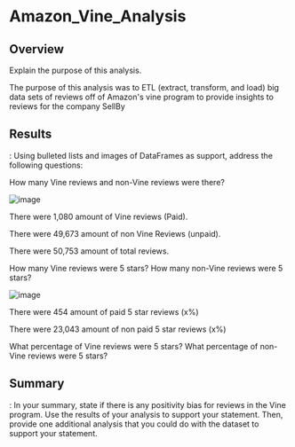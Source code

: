 # Amazon_Vine_Analysis

## Overview 
Explain the purpose of this analysis.

The purpose of this analysis was to ETL (extract, transform, and load) big data sets of reviews off of Amazon's vine program to provide insights to reviews for the company SellBy

## Results
: Using bulleted lists and images of DataFrames as support, address the following questions:

How many Vine reviews and non-Vine reviews were there?

![image](https://user-images.githubusercontent.com/107078763/192163648-92b815e5-96e0-49c1-82df-904448e7f24c.png)

There were 1,080 amount of Vine reviews (Paid).

There were 49,673 amount of non Vine Reviews (unpaid).

There were 50,753 amount of total reviews. 

How many Vine reviews were 5 stars? How many non-Vine reviews were 5 stars?

![image](https://user-images.githubusercontent.com/107078763/192163720-17823260-8bd4-4971-bdef-6c079bbcaf53.png)

There were 454 amount of paid 5 star reviews (x%)

There were 23,043  amount of non paid 5 star reviews (x%)


What percentage of Vine reviews were 5 stars? What percentage of non-Vine reviews were 5 stars?

## Summary

: In your summary, state if there is any positivity bias for reviews in the Vine program. Use the results of your analysis to support your statement. Then, provide one additional analysis that you could do with the dataset to support your statement.

